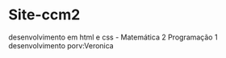 # Site-ccm2
desenvolvimento em html e css - Matemática 2 Programação 1
desenvolvimento porv:Veronica 
